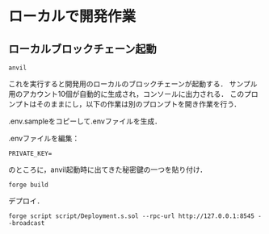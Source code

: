 
# ローカルで開発作業
## ローカルブロックチェーン起動
```
anvil
```
これを実行すると開発用のローカルのブロックチェーンが起動する．
サンプル用のアカウント10個が自動的に生成され，コンソールに出力される．
このプロンプトはそのままにし，以下の作業は別のプロンプトを開き作業を行う．


.env.sampleをコピーして.envファイルを生成．

.envファイルを編集：
```
PRIVATE_KEY=
```
のところに，anvil起動時に出てきた秘密鍵の一つを貼り付け．

```
forge build
```

デプロイ．
```
forge script script/Deployment.s.sol --rpc-url http://127.0.0.1:8545 --broadcast
```
